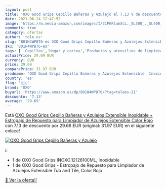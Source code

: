 ```yaml
---
layout: post
title: 'OXO Good Grips Cepillo Bañeras y Azulejo al 7.13 % de descuento'
date: 2021-06-24 12:47:52
image: 'https://m.media-amazon.com/images/I/31P6RlamXcL._SL500_._SL400_.jpg'
comments: true
category: ofertas
author: 'tole.es'
slug: 'B01H4WPBT6-es OXO Good Grips Cepillo Bañeras y Azulejos Extensible...'
sku: 'B01H4WPBT6-es'
tags: [ 'Cepillos','Hogar y cocina','Productos y utensilios de limpieza','estropajo','oxo', ]
actualPrice: 29.69 EUR
currency: EUR
price: 29.69
comparePrice: 31.97 EUR
prodname: 'OXO Good Grips Cepillo Bañeras y Azulejos Extensible  Inoxidable + Estropajo de Repuesto para Limpiador de Azulejos Extensible  Color Rojo'
country: 'es'
flag: '🇪🇸'
brand: 'OXO'
buyurl: 'https://www.amazon.es/dp/B01H4WPBT6/?tag=tolees-21'
descuento: '7.13'
average: '29.69'
---
```


Está [OXO Good Grips Cepillo Bañeras y Azulejos Extensible  Inoxidable + Estropajo de Repuesto para Limpiador de Azulejos Extensible  Color Rojo](https://www.amazon.es/dp/B01H4WPBT6/?tag=tolees-21) con 7.13 de descuento por 29.69 EUR (original: 31.97 EUR) en el siguiente enlace!

[![OXO Good Grips Cepillo Bañeras y Azulejo](https://m.media-amazon.com/images/I/31P6RlamXcL._SL500_._SL400_.jpg)](https://www.amazon.es/dp/B01H4WPBT6/?tag=tolees-21)

ℹ️:

- 1 de OXO Good Grips INOXO.12126100ML, Inoxidable
- 1 de OXO Good Grips - Estropajo de Repuesto para Limpiador de Azulejos Extensible Tub and Tile, Color Rojo

[🛒 Ver la oferta!!](https://www.amazon.es/dp/B01H4WPBT6/?tag=tolees-21)
